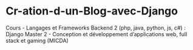 # Cr-ation-d-un-Blog-avec-Django
Cours - Langages et Frameworks Backend 2 (php, java, python, js, c#) : Django
Master 2 - Conception et développement d’applications web, full stack et gaming (MICDA)


